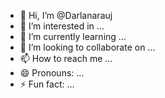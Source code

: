 - 👋 Hi, I’m @Darlanarauj
- 👀 I’m interested in ...
- 🌱 I’m currently learning ...
- 💞️ I’m looking to collaborate on ...
- 📫 How to reach me ...
- 😄 Pronouns: ...
- ⚡ Fun fact: ...

<!---
Darlanarauj/Darlanarauj is a ✨ special ✨ repository because its `README.md` (this file) appears on your GitHub profile.
You can click the Preview link to take a look at your changes.
--->

